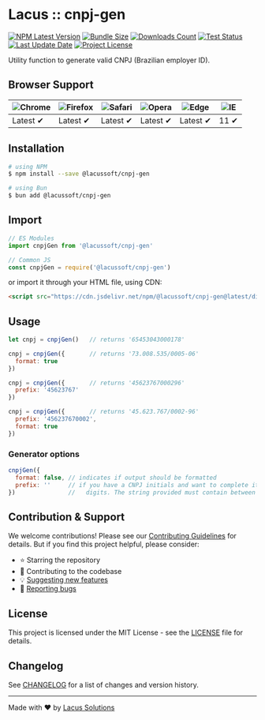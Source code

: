 # Lacus :: cnpj-gen

[![NPM Latest Version](https://img.shields.io/npm/v/@lacussoft/cnpj-gen)](https://npmjs.com/package/@lacussoft/cnpj-gen)
[![Bundle Size](https://img.shields.io/bundlephobia/min/@lacussoft/cnpj-gen?label=bundle%20size)](https://bundlephobia.com/package/@lacussoft/cnpj-gen)
[![Downloads Count](https://img.shields.io/npm/dm/@lacussoft/cnpj-gen.svg)](https://npmjs.com/package/@lacussoft/cnpj-gen)
[![Test Status](https://img.shields.io/github/actions/workflow/status/LacusSolutions/br-utils-js/ci.yml?label=ci/cd)](https://github.com/LacusSolutions/br-utils-js/actions)
[![Last Update Date](https://img.shields.io/github/last-commit/LacusSolutions/br-utils-js)](https://github.com/LacusSolutions/br-utils-js)
[![Project License](https://img.shields.io/github/license/LacusSolutions/br-utils-js)](https://github.com/LacusSolutions/br-utils-js/blob/main/LICENSE)

Utility function to generate valid CNPJ (Brazilian employer ID).

## Browser Support

| ![Chrome](https://raw.github.com/alrra/browser-logos/master/src/chrome/chrome_48x48.png) | ![Firefox](https://raw.github.com/alrra/browser-logos/master/src/firefox/firefox_48x48.png) | ![Safari](https://raw.github.com/alrra/browser-logos/master/src/safari/safari_48x48.png) | ![Opera](https://raw.github.com/alrra/browser-logos/master/src/opera/opera_48x48.png) | ![Edge](https://raw.github.com/alrra/browser-logos/master/src/edge/edge_48x48.png) | ![IE](https://raw.github.com/alrra/browser-logos/master/src/archive/internet-explorer_9-11/internet-explorer_9-11_48x48.png) |
|--- | --- | --- | --- | --- | --- |
| Latest ✔ | Latest ✔ | Latest ✔ | Latest ✔ | Latest ✔ | 11 ✔ |

## Installation

```bash
# using NPM
$ npm install --save @lacussoft/cnpj-gen

# using Bun
$ bun add @lacussoft/cnpj-gen
```

## Import

```js
// ES Modules
import cnpjGen from '@lacussoft/cnpj-gen'

// Common JS
const cnpjGen = require('@lacussoft/cnpj-gen')
```

or import it through your HTML file, using CDN:

```html
<script src="https://cdn.jsdelivr.net/npm/@lacussoft/cnpj-gen@latest/dist/cnpj-gen.min.js"></script>
```

## Usage

```js
let cnpj = cnpjGen()   // returns '65453043000178'

cnpj = cnpjGen({       // returns '73.008.535/0005-06'
  format: true
})

cnpj = cnpjGen({       // returns '45623767000296'
  prefix: '45623767'
})

cnpj = cnpjGen({       // returns '45.623.767/0002-96'
  prefix: '456237670002',
  format: true
})
```

### Generator options

```js
cnpjGen({
  format: false, // indicates if output should be formatted
  prefix: ''     // if you have a CNPJ initials and want to complete it with valid
})               //   digits. The string provided must contain between 1 and 12 digits!
```

## Contribution & Support

We welcome contributions! Please see our [Contributing Guidelines](./CONTRIBUTING.md) for details. But if you find this project helpful, please consider:

- ⭐ Starring the repository
- 🤝 Contributing to the codebase
- 💡 [Suggesting new features](https://github.com/LacusSolutions/br-utils-js/issues)
- 🐛 [Reporting bugs](https://github.com/LacusSolutions/br-utils-js/issues)

## License

This project is licensed under the MIT License - see the [LICENSE](https://github.com/LacusSolutions/br-utils-js/blob/main/LICENSE) file for details.

## Changelog

See [CHANGELOG](tps://github.com/LacusSolutions/br-utils-js/blob/main/CHANGELOG.md) for a list of changes and version history.

---

Made with ❤️ by [Lacus Solutions](https://github.com/LacusSolutions)
